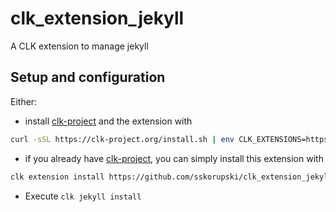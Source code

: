 # clk_extension_jekyll
A CLK extension to manage jekyll

## Setup  and configuration
Either:

* install [clk-project](https://github.com/clk-project) and the extension with
```bash 
curl -sSL https://clk-project.org/install.sh | env CLK_EXTENSIONS=https://github.com/sskorupski/clk_extension_jekyll bash
```
* if you already have [clk-project](https://github.com/clk-project), you can simply install this extension with
```bash
clk extension install https://github.com/sskorupski/clk_extension_jekyll
```
* Execute `clk jekyll install`